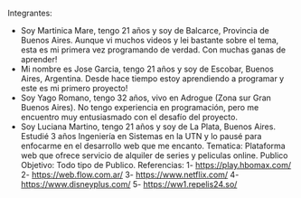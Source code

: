Integrantes: 
- Soy Martinica Mare, tengo 21 años y soy de Balcarce, Provincia de Buenos Aires. Aunque vi muchos videos y lei bastante sobre el tema, esta es mi primera vez programando de verdad. Con muchas ganas de aprender!
- Mi nombre es Jose Garcia, tengo 21 años y soy de Escobar, Buenos Aires, Argentina. Desde hace tiempo estoy aprendiendo a programar y este es mi primero proyecto!
- Soy Yago Romano, tengo 32 años, vivo en Adrogue (Zona sur Gran Buenos Aires). No tengo experiencia en programación, pero me encuentro muy entusiasmado con el desafío del proyecto.
- Soy Luciana Martino, tengo 21 años y soy de La Plata, Buenos Aires. Estudié 3 años Ingeniería en Sistemas en la UTN y lo pausé para enfocarme en el desarrollo web que me encanto.
Tematica: Plataforma web que ofrece servicio de alquiler de series y peliculas online. 
Publico Objetivo: Todo tipo de Publico.
Referencias: 
1- https://play.hbomax.com/
2- https://web.flow.com.ar/
3- https://www.netflix.com/
4- https://www.disneyplus.com/
5- https://ww1.repelis24.so/
